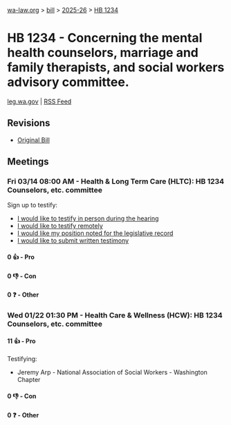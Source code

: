 [wa-law.org](/) > [bill](/bill/) > [2025-26](/bill/2025-26/) > [HB 1234](/bill/2025-26/hb/1234/)

# HB 1234 - Concerning the mental health counselors, marriage and family therapists, and social workers advisory committee.
[leg.wa.gov](https://app.leg.wa.gov/billsummary?BillNumber=1234&Year=2025&Initiative=false) | [RSS Feed](./rss.xml)

## Revisions
* [Original Bill](1/)

## Meetings
### Fri 03/14 08:00 AM - Health & Long Term Care (HLTC): HB 1234 Counselors, etc. committee
Sign up to testify:
* [I would like to testify in person during the hearing](https://app.leg.wa.gov/csi/Testifier/Add?chamber=House&mId=32986&aId=165431&caId=26319&tId=1)
* [I would like to testify remotely](https://app.leg.wa.gov/csi/Testifier/Add?chamber=House&mId=32986&aId=165431&caId=26319&tId=2)
* [I would like my position noted for the legislative record](https://app.leg.wa.gov/csi/Testifier/Add?chamber=House&mId=32986&aId=165431&caId=26319&tId=3)
* [I would like to submit written testimony](https://app.leg.wa.gov/csi/Testifier/Add?chamber=House&mId=32986&aId=165431&caId=26319&tId=4)

#### 0 👍 - Pro

#### 0 👎 - Con

#### 0 ❓ - Other

### Wed 01/22 01:30 PM - Health Care & Wellness (HCW): HB 1234 Counselors, etc. committee
#### 11 👍 - Pro
Testifying:
* Jeremy Arp - National Association of Social Workers - Washington Chapter

#### 0 👎 - Con

#### 0 ❓ - Other
